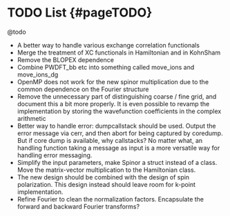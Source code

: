 TODO List   {#pageTODO}
=========
@todo
- A better way to handle various exchange correlation functionals
- Merge the treatment of XC functionals in Hamiltonian and in KohnSham
- Remove the BLOPEX dependence
- Combine PWDFT_bb etc into something called move_ions and move_ions_dg
- OpenMP does not work for the new spinor multiplication due to the
  common dependence on the Fourier structure
- Remove the unnecessary part of distinguishing coarse / fine grid, and
  document this a bit more properly. It is even possible to revamp the
  implementation by storing the wavefunction coefficients in the complex
  arithmetic
- Better way to handle error: dumpcallstack should be used. Output the
  error message via cerr, and then abort for being captured by coredump.
  But if core dump is available, why callstacks? No matter what, an
  handling function taking a message as input is a more versatile way
  for handling error messaging.
- Simplify the input parameters, make Spinor a struct instead of a
  class. Move the matrix-vector multiplication to the Hamiltonian class.
- The new design should be combined with the design of spin
  polarization. This design instead should leave room for k-point
  implementation.
- Refine Fourier to clean the normalization factors. Encapsulate the
  forward and backward Fourier transforms?
